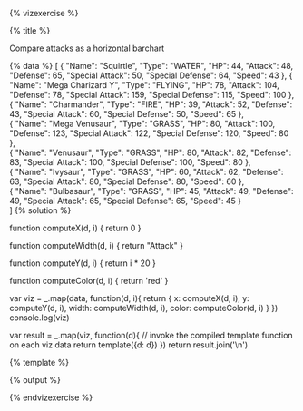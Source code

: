 {% vizexercise %}

{% title %}

Compare attacks as a horizontal barchart

{% data %}
[
  {
    "Name": "Squirtle",
    "Type": "WATER",
    "HP": 44,
    "Attack": 48,
    "Defense": 65,
    "Special Attack": 50,
    "Special Defense": 64,
    "Speed": 43
  },
  {
    "Name": "Mega Charizard Y",
    "Type": "FLYING",
    "HP": 78,
    "Attack": 104,
    "Defense": 78,
    "Special Attack": 159,
    "Special Defense": 115,
    "Speed": 100
  },  
  {
    "Name": "Charmander",
    "Type": "FIRE",
    "HP": 39,
    "Attack": 52,
    "Defense": 43,
    "Special Attack": 60,
    "Special Defense": 50,
    "Speed": 65
  },  
  {
    "Name": "Mega Venusaur",
    "Type": "GRASS",
    "HP": 80,
    "Attack": 100,
    "Defense": 123,
    "Special Attack": 122,
    "Special Defense": 120,
    "Speed": 80
  },  
  {
    "Name": "Venusaur",
    "Type": "GRASS",
    "HP": 80,
    "Attack": 82,
    "Defense": 83,
    "Special Attack": 100,
    "Special Defense": 100,
    "Speed": 80
  },    
  {
    "Name": "Ivysaur",
    "Type": "GRASS",
    "HP": 60,
    "Attack": 62,
    "Defense": 63,
    "Special Attack": 80,
    "Special Defense": 80,
    "Speed": 60
  },    
  {
    "Name": "Bulbasaur",
    "Type": "GRASS",
    "HP": 45,
    "Attack": 49,
    "Defense": 49,
    "Special Attack": 65,
    "Special Defense": 65,
    "Speed": 45
  }  
]
{% solution %}

function computeX(d, i) {
    return 0
}

function computeWidth(d, i) {
    return "Attack"
}

function computeY(d, i) {
    return i * 20
}

function computeColor(d, i) {
    return 'red'
}

var viz = _.map(data, function(d, i){
            return {
                x: computeX(d, i),
                y: computeY(d, i),
                width: computeWidth(d, i),
                color: computeColor(d, i)
            }
         })
console.log(viz)

var result = _.map(viz, function(d){
         // invoke the compiled template function on each viz data
         return template({d: d})
     })
return result.join('\n')

{% template %}
<g transform="translate(0 ${d.y})">
    <rect
         width="${d.width}"
         height="20"
         style="fill:${d.color};
                stroke-width:3;
                stroke:rgb(0,0,0)" />
</g>

{% output %}

<g transform="translate(0 0)">
    <rect
         width="48"
         height="20"
         style="fill:red;
                stroke-width:3;
                stroke:rgb(0,0,0)" />
</g>
<g transform="translate(0 20)">
    <rect
         width="104"
         height="20"
         style="fill:red;
                stroke-width:3;
                stroke:rgb(0,0,0)" />
</g>
<g transform="translate(0 40)">
    <rect
         width="52"
         height="20"
         style="fill:red;
                stroke-width:3;
                stroke:rgb(0,0,0)" />
</g>
<g transform="translate(0 60)">
    <rect
         width="100"
         height="20"
         style="fill:red;
                stroke-width:3;
                stroke:rgb(0,0,0)" />
</g>
<g transform="translate(0 80)">
    <rect
         width="82"
         height="20"
         style="fill:red;
                stroke-width:3;
                stroke:rgb(0,0,0)" />
</g>
<g transform="translate(0 100)">
    <rect
         width="62"
         height="20"
         style="fill:red;
                stroke-width:3;
                stroke:rgb(0,0,0)" />
</g>
<g transform="translate(0 120)">
    <rect
         width="49"
         height="20"
         style="fill:red;
                stroke-width:3;
                stroke:rgb(0,0,0)" />
</g>

{% endvizexercise %}
